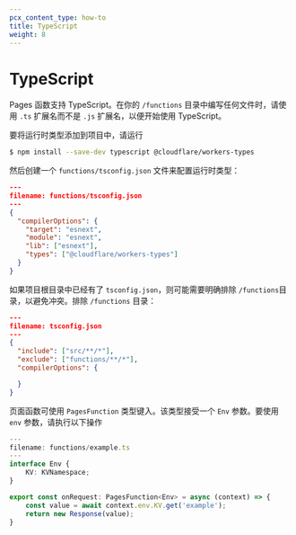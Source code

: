 ```yaml
---
pcx_content_type: how-to
title: TypeScript
weight: 8
---
```


# TypeScript

Pages 函数支持 TypeScript。在你的 `/functions` 目录中编写任何文件时，请使用 `.ts` 扩展名而不是 `.js` 扩展名，以便开始使用 TypeScript。

要将运行时类型添加到项目中，请运行

```sh
$ npm install --save-dev typescript @cloudflare/workers-types
```

然后创建一个 `functions/tsconfig.json` 文件来配置运行时类型：

```json
---
filename: functions/tsconfig.json
---
{
  "compilerOptions": {
    "target": "esnext",
    "module": "esnext",
    "lib": ["esnext"],
    "types": ["@cloudflare/workers-types"]
  }
}
```

如果项目根目录中已经有了 `tsconfig.json`，则可能需要明确排除 `/functions`目录，以避免冲突。排除 `/functions` 目录：

```json
---
filename: tsconfig.json
---
{
  "include": ["src/**/*"],
  "exclude": ["functions/**/*"],
  "compilerOptions": {

  }
}
```

页面函数可使用 `PagesFunction` 类型键入。该类型接受一个 `Env` 参数。要使用 `env` 参数，请执行以下操作

```ts
---
filename: functions/example.ts
---
interface Env {
	KV: KVNamespace;
}

export const onRequest: PagesFunction<Env> = async (context) => {
	const value = await context.env.KV.get('example');
 	return new Response(value);
}
```